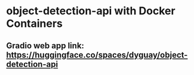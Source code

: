 # object-detection-api with Docker Containers
## Gradio web app link: https://huggingface.co/spaces/dyguay/object-detection-api
